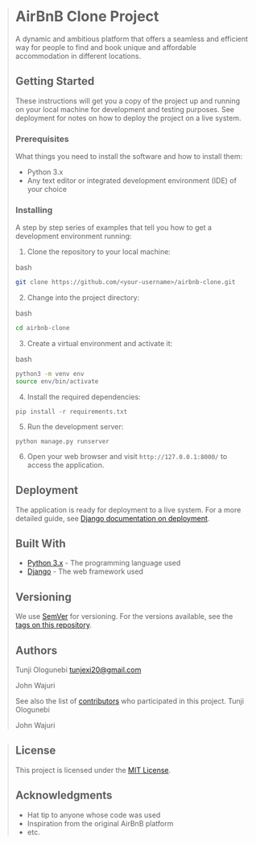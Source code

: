 
> AirBnB Clone Project
> ====================
> 
> A dynamic and ambitious platform that offers a seamless and efficient way for people to find and book unique and affordable accommodation in different locations.
> 
> Getting Started
> ---------------
> 
> These instructions will get you a copy of the project up and running on your local machine for development and testing purposes. See deployment for notes on how to deploy the project on a live system.
> 
> ### Prerequisites
> 
> What things you need to install the software and how to install them:
> 
> *   Python 3.x
> *   Any text editor or integrated development environment (IDE) of your choice
> 
> ### Installing
> 
> A step by step series of examples that tell you how to get a development environment running:
> 
> 1.  Clone the repository to your local machine:
> 
> bash
> 
> ```bash
> git clone https://github.com/<your-username>/airbnb-clone.git
> ```
> 
> 2.  Change into the project directory:
> 
> bash
> 
> ```bash
> cd airbnb-clone
> ```
> 
> 3.  Create a virtual environment and activate it:
> 
> bash
> 
> ```bash
> python3 -m venv env
> source env/bin/activate
> ```
> 
> 4.  Install the required dependencies:
> 
> `pip install -r requirements.txt`
> 
> 5.  Run the development server:
> 
> `python manage.py runserver`
> 
> 6.  Open your web browser and visit `http://127.0.0.1:8000/` to access the application.
> 
> Deployment
> ----------
> 
> The application is ready for deployment to a live system. For a more detailed guide, see [Django documentation on deployment](https://docs.djangoproject.com/en/3.2/howto/deployment/).
> 
> Built With
> ----------
> 
> *   [Python 3.x](https://www.python.org/) - The programming language used
> *   [Django](https://www.djangoproject.com/) - The web framework used
> 
> Versioning
> ----------
> 
> We use [SemVer](http://semver.org/) for versioning. For the versions available, see the [tags on this repository](https://github.com/%3Cyour-username%3E/airbnb-clone/tags).
> 
> Authors
> -------
> 
> Tunji Ologunebi <tunjexi20@gmail.com>
>
> John Wajuri 
> 
> See also the list of [contributors](https://github.com/%3Cyour-username%3E/airbnb-clone/contributors) who participated in this project.
> Tunji Ologunebi 
>
> John Wajuri

> License
> -------
> 
> This project is licensed under the [MIT License](LICENSE.md).
> 
> Acknowledgments
> ---------------
> 
> *   Hat tip to anyone whose code was used
> *   Inspiration from the original AirBnB platform
> *   etc.
